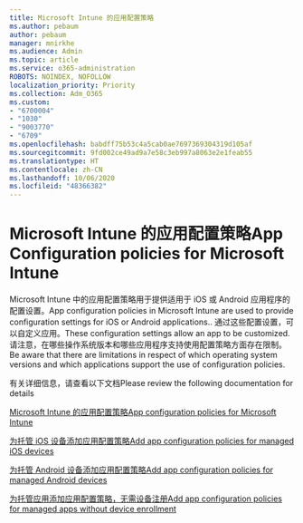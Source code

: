```yaml
---
title: Microsoft Intune 的应用配置策略
ms.author: pebaum
author: pebaum
manager: mnirkhe
ms.audience: Admin
ms.topic: article
ms.service: o365-administration
ROBOTS: NOINDEX, NOFOLLOW
localization_priority: Priority
ms.collection: Adm_O365
ms.custom:
- "6700004"
- "1030"
- "9003770"
- "6709"
ms.openlocfilehash: babdff75b53c4a5cab0ae7697369304319d105af
ms.sourcegitcommit: 9fd002ce49ad9a7e58c3eb997a8063e2e1feab55
ms.translationtype: HT
ms.contentlocale: zh-CN
ms.lasthandoff: 10/06/2020
ms.locfileid: "48366382"
---
```

# <a name="app-configuration-policies-for-microsoft-intune"></a><span data-ttu-id="da95a-102">Microsoft Intune 的应用配置策略</span><span class="sxs-lookup"><span data-stu-id="da95a-102">App Configuration policies for Microsoft Intune</span></span>

<span data-ttu-id="da95a-103">Microsoft Intune 中的应用配置策略用于提供适用于 iOS 或 Android 应用程序的配置设置。</span><span class="sxs-lookup"><span data-stu-id="da95a-103">App configuration policies in Microsoft Intune are used to provide configuration settings for iOS or Android applications..</span></span> <span data-ttu-id="da95a-104">通过这些配置设置，可以自定义应用。</span><span class="sxs-lookup"><span data-stu-id="da95a-104">These configuration settings allow an app to be customized.</span></span> <span data-ttu-id="da95a-105">请注意，在哪些操作系统版本和哪些应用程序支持使用配置策略方面存在限制。</span><span class="sxs-lookup"><span data-stu-id="da95a-105">Be aware that there are limitations in respect of which operating system versions and which applications support the use of configuration policies.</span></span>

<span data-ttu-id="da95a-106">有关详细信息，请查看以下文档</span><span class="sxs-lookup"><span data-stu-id="da95a-106">Please review the following documentation for details</span></span>

[<span data-ttu-id="da95a-107">Microsoft Intune 的应用配置策略</span><span class="sxs-lookup"><span data-stu-id="da95a-107">App configuration policies for Microsoft Intune</span></span>](https://docs.microsoft.com/intune/app-configuration-policies-overview)  

[<span data-ttu-id="da95a-108">为托管 iOS 设备添加应用配置策略</span><span class="sxs-lookup"><span data-stu-id="da95a-108">Add app configuration policies for managed iOS devices</span></span>](https://docs.microsoft.com/intune/app-configuration-policies-use-ios)  

[<span data-ttu-id="da95a-109">为托管 Android 设备添加应用配置策略</span><span class="sxs-lookup"><span data-stu-id="da95a-109">Add app configuration policies for managed Android devices</span></span>](https://docs.microsoft.com/intune/app-configuration-policies-use-android)

[<span data-ttu-id="da95a-110">为托管应用添加应用配置策略，无需设备注册</span><span class="sxs-lookup"><span data-stu-id="da95a-110">Add app configuration policies for managed apps without device enrollment</span></span>](https://docs.microsoft.com/intune/app-configuration-policies-managed-app)
